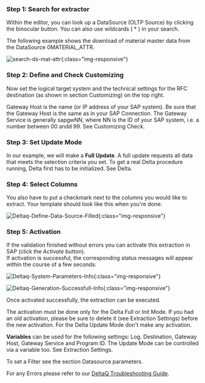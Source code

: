 ### Step 1: Search for extractor

Within the editor, you can look up a DataSource (OLTP Source) by clicking the binocular button. You can also use wildcards ( * ) in your search.

The following example shows the download of material master data from the DataSource 0MATERIAL_ATTR.

![search-ds-mat-attr](/img/content/search-ds-mat-attr.png){:class="img-responsive"}

### Step 2: Define and Check Customizing 

Now set the logical target system and the technical settings for the RFC destination (as shown in section Customizing) on the top right.

Gateway Host is the name (or IP address of your SAP system). Be sure that the Gateway Host is the same as in your SAP Connection.
The Gateway Service is generally sapgwNN, where NN is the ID of your SAP system, i.e. a number between 00 andd 99.
See Customizing Check.
  
### Step 3: Set Update Mode

In our example, we will make a **Full Update**. A full update requests all data that meets the selection criteria you set.
To get a real Delta procedure running, Delta first has to be initialized. See Delta.

### Step 4: Select Columns

You also have to put a checkmark next to the columns you would like to extract. Your template should look like this when you're done:

![Deltaq-Define-Data-Source-Filled](/img/content/Deltaq-Define-Data-Source-Filled.jpg){:class="img-responsive"}

### Step 5: Activation

If the validation finished without errors you can activate this extraction in SAP (click the *Activate* button).<br> 
If activation is successful, the corresponding status messages will appear within the course of a few seconds:

![Deltaq-System-Parameters-Info](/img/content/Deltaq-System-Parameters-Info.png){:class="img-responsive"}

![Deltaq-Generation-Successfull-Info](/img/content/Deltaq-Generation-Successfull-Info.png){:class="img-responsive"}

Once activated successfully, the extraction can be executed. 

The activation must be done only for the Delta Full or Init Mode.
If you had an old activation, please be sure to delete it (see Extraction Settings) before the new activation.
For the Delta Update Mode don't make any activation. 

**Variables** can be used for the following settings: Log. Destination, Gateway Host, Gateway Service and Program ID. 
The Update Mode can be controlled via a variable too. See Extraction Settings. 

To set a Filter see the section Datasource parameters.

 
For any Errors please refer to our [DeltaQ Troubleshooting Guide](https://my.theobald-software.com/index.php?/Knowledgebase/Article/View/107/4/deltaq-troubleshooting-guide). 
